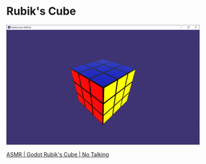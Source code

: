 # Rubik's Cube

![demo.png](./Resources/demo.PNG)

[ASMR | Godot Rubik's Cube | No Talking](https://www.youtube.com/watch?v=ejQHcNjvkTU)
